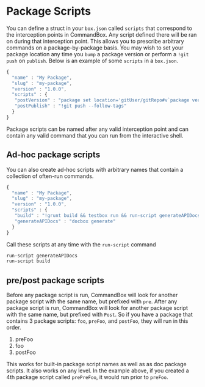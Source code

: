 # Package Scripts

You can define a struct in your `box.json` called `scripts` that correspond to the interception points in CommandBox. Any script defined there will be ran on during that interception point. This allows you to prescribe arbitrary commands on a package-by-package basis. You may wish to set your package location any time you `bump` a package version or perform a `!git push` on `publish`. Below is an example of some `scripts` in a `box.json`.

```javascript
{
  "name" : "My Package",
  "slug" : "my-package",
  "version" : "1.0.0",
  "scripts" : {
   "postVersion" : "package set location='gitUser/gitRepo#v`package version`'",
   "postPublish" : "!git push --follow-tags"
  }
}
```

Package scripts can be named after any valid interception point and can contain any valid command that you can run from the interactive shell.

## Ad-hoc package scripts

You can also create ad-hoc scripts with arbitrary names that contain a collection of often-run commands.

```javascript
{
  "name" : "My Package",
  "slug" : "my-package",
  "version" : "1.0.0",
  "scripts" : {
   "build" : "!grunt build && testbox run && run-script generateAPIDocs && bump --patch && publish",
   "generateAPIDocs" : "docbox generate"
  }
}
```

Call these scripts at any time with the `run-script` command

```bash
run-script generateAPIDocs
run-script build
```

## pre/post package scripts

Before any package script is run, CommandBox will look for another package script with the same name, but prefixed with `pre`. After any package script is run, CommandBox will look for another package script with the same name, but prefixed with `Post`. So if you have a package that contains 3 package scripts: `foo`, `preFoo`, and `postFoo`, they will run in this order.

1. preFoo
2. foo
3. postFoo

This works for built-in package script names as well as as doc package scripts. It also works on any level. In the example above, if you created a 4th package script called `prePreFoo`, it would run prior to `preFoo`.

